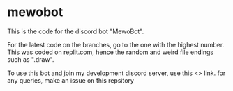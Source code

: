 # mewobot
This is the code for the discord bot "MewoBot".

For the latest code on the branches, go to the one with the highest number.
This was coded on replit.com, hence the random and weird file endings such as ".draw".


To use this bot and join my development discord server, use this <> link.
for any queries, make an issue on this repsitory
